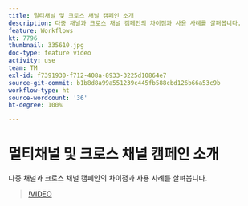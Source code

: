 ```yaml
---
title: 멀티채널 및 크로스 채널 캠페인 소개
description: 다중 채널과 크로스 채널 캠페인의 차이점과 사용 사례를 살펴봅니다.
feature: Workflows
kt: 7796
thumbnail: 335610.jpg
doc-type: feature video
activity: use
team: TM
exl-id: f7391930-f712-408a-8933-3225d10864e7
source-git-commit: b1b8d8a99a551239c445fb588cbd126b66a53c9b
workflow-type: ht
source-wordcount: '36'
ht-degree: 100%

---
```


# 멀티채널 및 크로스 채널 캠페인 소개

다중 채널과 크로스 채널 캠페인의 차이점과 사용 사례를 살펴봅니다.

>[!VIDEO](https://video.tv.adobe.com/v/335610?quality=12&learn=on)
